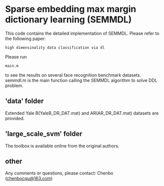 # Sparse embedding max margin dictionary learning (SEMMDL)

This code contains the detailed implementation of SEMMDL. Please refer to the following paper:

	high dimensinality data classification via dl

Please run 

	main.m

to see the results on several face recognition benchmark datasets. semmdl.m is the main function 
calling the SEMMDL algorithm to solve DDL problem.

## 'data' folder

Extended Yale B(YaleB_DR_DAT.mat) and AR(AR_DR_DAT.mat) datasets are provided.

## 'large_scale_svm' folder

The toolbox is available online from the original authors.

## other
Any comments or questions, please contact: Chenbo (chenbocqu@163.com)
